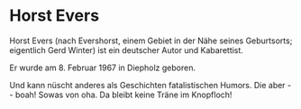 # Horst Evers

Horst Evers (nach Evershorst, einem Gebiet in der Nähe seines Geburtsorts; eigentlich Gerd Winter) ist ein deutscher Autor und Kabarettist.

Er wurde am 8. Februar 1967 in Diepholz geboren.

Und kann nüscht anderes als Geschichten fatalistischen Humors.
Die aber -- boah! Sowas von oha. Da bleibt keine Träne im Knopfloch!

